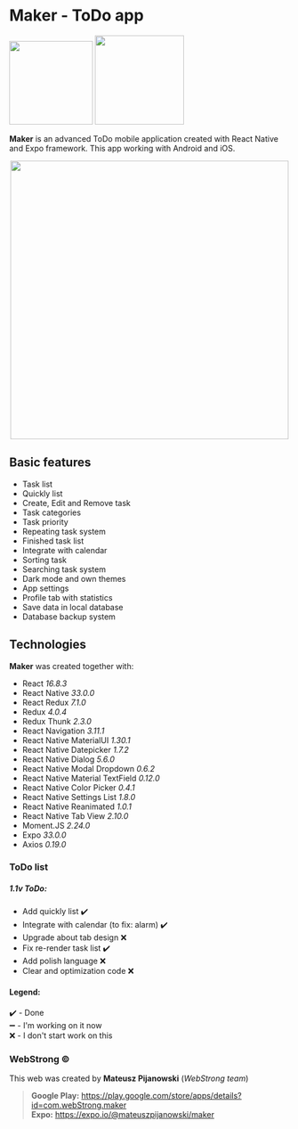 # Maker - ToDo app 
<a href="https://play.google.com/store/apps/details?id=com.webStrong.maker" target="_blank"><img src="http://webstrong.pl/Maker/promo_images/Google-Play-Icon.png" width="150"/></a>
<a href="https://expo.io/@mateuszpijanowski/maker" target="_blank"><img src="http://webstrong.pl/Maker/promo_images/expo_logo.png" width="160"/></a>

**Maker** is an advanced ToDo mobile application created with React Native and Expo framework. 
This app working with Android and iOS. 

<p align="center"><img src="http://webstrong.pl/Maker/promo_images/maker_todo_list_promo.png" width="500px" /></p>

## Basic features  
  
- Task list
- Quickly list
- Create, Edit and Remove task
- Task categories
- Task priority
- Repeating task system
- Finished task list
- Integrate with calendar
- Sorting task
- Searching task system
- Dark mode and own themes
- App settings
- Profile tab with statistics
- Save data in local database
- Database backup system

## Technologies  
**Maker** was created together with:  
  
- React <i>16.8.3</i>
- React Native <i>33.0.0</i>
- React Redux <i>7.1.0</i>  
- Redux <i>4.0.4</i>  
- Redux Thunk <i>2.3.0</i>  
- React Navigation <i>3.11.1</i>  
- React Native MaterialUI <i>1.30.1</i>  
- React Native Datepicker <i>1.7.2</i>  
- React Native Dialog <i>5.6.0</i>  
- React Native Modal Dropdown <i>0.6.2</i>  
- React Native Material TextField <i>0.12.0</i>  
- React Native Color Picker <i>0.4.1</i>  
- React Native Settings List <i>1.8.0</i>  
- React Native Reanimated <i>1.0.1</i>  
- React Native Tab View <i>2.10.0</i>  
- Moment.JS <i>2.24.0</i>
- Expo <i>33.0.0</i>
- Axios <i>0.19.0</i>

### ToDo list

##### 1.1v ToDo:
* Add quickly list :heavy_check_mark:
* Integrate with calendar (to fix: alarm) :heavy_check_mark:
* Upgrade about tab design :x:
* Fix re-render task list :heavy_check_mark:
* Add polish language :x:
* Clear and optimization code :x:

#### Legend:
:heavy_check_mark: - Done \
:heavy_minus_sign: - I'm working on it now \
:x: - I don't start work on this

### WebStrong &copy;  
  
This web was created by **Mateusz Pijanowski** (<i>WebStrong team</i>) <br />
> **Google Play:** https://play.google.com/store/apps/details?id=com.webStrong.maker <br />
> **Expo:** https://expo.io/@mateuszpijanowski/maker